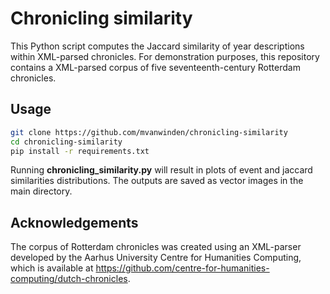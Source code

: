 # Chronicling similarity
This Python script computes the Jaccard similarity of year descriptions within XML-parsed chronicles. For demonstration purposes, this repository contains a XML-parsed corpus of five seventeenth-century Rotterdam chronicles. 

## Usage
```bash
git clone https://github.com/mvanwinden/chronicling-similarity
cd chronicling-similarity
pip install -r requirements.txt
```

Running **chronicling_similarity.py** will result in plots of event and jaccard similarities distributions. The outputs are saved as vector images in the main directory.


## Acknowledgements
The corpus of Rotterdam chronicles was created using an XML-parser developed by the Aarhus University Centre for Humanities Computing, which is available at https://github.com/centre-for-humanities-computing/dutch-chronicles. 
